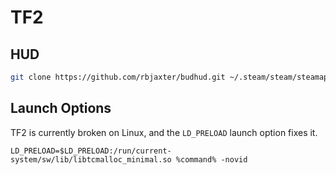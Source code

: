 # TF2

## HUD

```bash
git clone https://github.com/rbjaxter/budhud.git ~/.steam/steam/steamapps/common/'Team Fortress 2'/tf/custom/budhud-master
```

## Launch Options

TF2 is currently broken on Linux, and the `LD_PRELOAD` launch option fixes it.

```text
LD_PRELOAD=$LD_PRELOAD:/run/current-system/sw/lib/libtcmalloc_minimal.so %command% -novid
```
